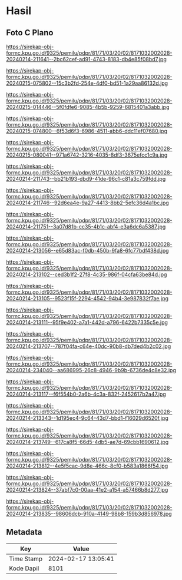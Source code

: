 # Hasil

## Foto C Plano

https://sirekap-obj-formc.kpu.go.id/9325/pemilu/pdpr/81/71/03/20/02/8171032002028-20240214-211641--2bc62cef-ad91-4743-8183-db4e85f08bd7.jpg

https://sirekap-obj-formc.kpu.go.id/9325/pemilu/pdpr/81/71/03/20/02/8171032002028-20240215-075802--15c3b2fd-254e-4df0-bd51-1a29aa86132d.jpg

https://sirekap-obj-formc.kpu.go.id/9325/pemilu/pdpr/81/71/03/20/02/8171032002028-20240215-014446--5f0fdfe6-9085-4b5b-9259-6815401a3abb.jpg

https://sirekap-obj-formc.kpu.go.id/9325/pemilu/pdpr/81/71/03/20/02/8171032002028-20240215-074800--6f53d6f3-6986-4511-abb6-ddc11ef07680.jpg

https://sirekap-obj-formc.kpu.go.id/9325/pemilu/pdpr/81/71/03/20/02/8171032002028-20240215-080041--971a6742-3216-4035-8df3-3675efcc1c9a.jpg

https://sirekap-obj-formc.kpu.go.id/9325/pemilu/pdpr/81/71/03/20/02/8171032002028-20240214-211743--bb21b193-dbd9-41de-96c1-c81a3c759fdd.jpg

https://sirekap-obj-formc.kpu.go.id/9325/pemilu/pdpr/81/71/03/20/02/8171032002028-20240214-211746--92d6ea4e-9a27-4413-8bb2-5efc36d4a1bc.jpg

https://sirekap-obj-formc.kpu.go.id/9325/pemilu/pdpr/81/71/03/20/02/8171032002028-20240214-211751--3a07d81b-cc35-4b1c-abf4-e3a6dc6a5387.jpg

https://sirekap-obj-formc.kpu.go.id/9325/pemilu/pdpr/81/71/03/20/02/8171032002028-20240214-213056--e65d83ac-f0db-450b-9fa8-6fc77bdf438d.jpg

https://sirekap-obj-formc.kpu.go.id/9325/pemilu/pdpr/81/71/03/20/02/8171032002028-20240214-213102--ced3b1f2-27f8-4c35-986f-04cfa63be84d.jpg

https://sirekap-obj-formc.kpu.go.id/9325/pemilu/pdpr/81/71/03/20/02/8171032002028-20240214-213105--9523f15f-2294-4542-94b4-3e987832f7ae.jpg

https://sirekap-obj-formc.kpu.go.id/9325/pemilu/pdpr/81/71/03/20/02/8171032002028-20240214-213111--95f9e402-a7a1-442d-a796-6422b7335c5e.jpg

https://sirekap-obj-formc.kpu.go.id/9325/pemilu/pdpr/81/71/03/20/02/8171032002028-20240214-213707--787f04fa-c64e-40dc-90b8-db7ded4b2c02.jpg

https://sirekap-obj-formc.kpu.go.id/9325/pemilu/pdpr/81/71/03/20/02/8171032002028-20240214-234040--aa686995-26c8-4946-9b9b-6736de4c8e32.jpg

https://sirekap-obj-formc.kpu.go.id/9325/pemilu/pdpr/81/71/03/20/02/8171032002028-20240214-213117--f6f554b0-2a6b-4c3a-832f-2452617b2a47.jpg

https://sirekap-obj-formc.kpu.go.id/9325/pemilu/pdpr/81/71/03/20/02/8171032002028-20240214-213343--1d195ec4-9c64-43d7-bbd1-f16029d6520f.jpg

https://sirekap-obj-formc.kpu.go.id/9325/pemilu/pdpr/81/71/03/20/02/8171032002028-20240214-213749--617ca8f5-66d5-4db5-ae7d-69cbb1690612.jpg

https://sirekap-obj-formc.kpu.go.id/9325/pemilu/pdpr/81/71/03/20/02/8171032002028-20240214-213812--4e5f5cac-9d8e-466c-8cf0-b583a1866f54.jpg

https://sirekap-obj-formc.kpu.go.id/9325/pemilu/pdpr/81/71/03/20/02/8171032002028-20240214-213824--37abf7c0-00aa-41e2-a154-a57466b8d277.jpg

https://sirekap-obj-formc.kpu.go.id/9325/pemilu/pdpr/81/71/03/20/02/8171032002028-20240214-213835--98606dcb-910a-4149-98b8-159b3d856978.jpg


## Metadata

| Key        | Value               |
| ---------- | ------------------- |
| Time Stamp | 2024-02-17 13:05:41 |
| Kode Dapil | 8101                |



